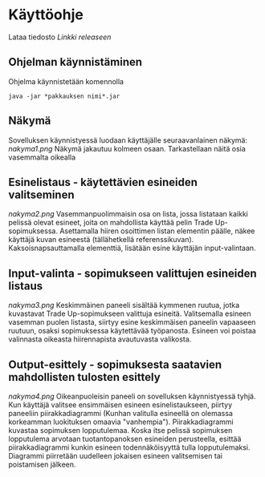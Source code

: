 # Käyttöohje

Lataa tiedosto *Linkki releaseen*

## Ohjelman käynnistäminen

Ohjelma käynnistetään komennolla 

```
java -jar *pakkauksen nimi*.jar
```

## Näkymä
Sovelluksen käynnistyessä luodaan käyttäjälle seuraavanlainen näkymä:
*nakyma1.png*
Näkymä jakautuu kolmeen osaan. Tarkastellaan näitä osia vasemmalta oikealla

## Esinelistaus - käytettävien esineiden valitseminen
*nakyma2.png*
Vasemmanpuolimmaisin osa on lista, jossa listataan kaikki pelissä olevat esineet, joita on mahdollista käyttää pelin Trade Up-sopimuksessa. Asettamalla hiiren osoittimen listan elementin päälle, näkee käyttäjä kuvan esineestä (tällähetkellä referenssikuvan). Kaksoisnapsauttamalla elementtiä, lisätään esine käyttäjän input-valintaan.
## Input-valinta - sopimukseen valittujen esineiden listaus
*nakyma3.png*
Keskimmäinen paneeli sisältää kymmenen ruutua, jotka kuvastavat Trade Up-sopimukseen valittuja esineitä. Valitsemalla esineen vasemman puolen listasta, siirtyy esine keskimmäisen paneelin vapaaseen ruutuun, osaksi sopimuksessa käytettävää työpanosta. Esineen voi poistaa valinnasta oikeasta hiirennapista avautuvasta valikosta.

## Output-esittely - sopimuksesta saatavien mahdollisten tulosten esittely
*nakyma4.png*
Oikeanpuoleisin paneeli on sovelluksen käynnistyessä tyhjä. Kun käyttäjä valitsee ensimmäisen esineen esinelistaukseen, piirtyy paneeliin piirakkadiagrammi (Kunhan valitulla esineellä on olemassa korkeamman luokituksen omaavia "vanhempia"). Piirakkadiagrammi kuvastaa sopimuksen lopputulemaa. Koska itse pelissä sopimuksen lopputulema arvotaan tuotantopanoksen esineiden perusteella, esittää piirakkadiagrammi kunkin esineen todennäköisyyttä tulla lopputulemaksi. Diagrammi piirretään uudelleen jokaisen esineen valitsemisen tai poistamisen jälkeen.